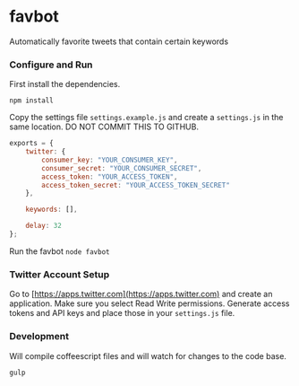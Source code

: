 favbot
======

Automatically favorite tweets that contain certain keywords

### Configure and Run

First install the dependencies.

`npm install`

Copy the settings file `settings.example.js` and create a `settings.js` in the same location. DO NOT COMMIT THIS TO GITHUB.

```javascript
exports = {
    twitter: {
        consumer_key: "YOUR_CONSUMER_KEY",
        consumer_secret: "YOUR_CONSUMER_SECRET",
        access_token: "YOUR_ACCESS_TOKEN",
        access_token_secret: "YOUR_ACCESS_TOKEN_SECRET"
    },

    keywords: [],

    delay: 32
};

```

Run the favbot
`node favbot`

### Twitter Account Setup

Go to [https://apps.twitter.com](https://apps.twitter.com) and create an application. Make sure you select Read Write permissions. Generate access tokens and API keys and place those in your `settings.js` file.

### Development

Will compile coffeescript files and will watch for changes to the code base.

`gulp`
